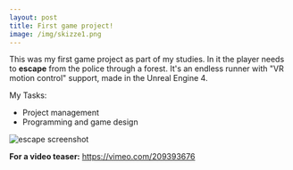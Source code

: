 ```yaml
---
layout: post
title: First game project!
image: /img/skizze1.png
---
```


This was my first game project as part of my studies. In it the player needs to **escape** from the police through a forest. It's an endless runner with "VR motion control" support, made in the Unreal Engine 4.

My Tasks:
* Project management
* Programming and game design

![escape screenshot](http://i.imgur.com/ncwP2ba.jpg)

**For a video teaser:** <https://vimeo.com/209393676>
